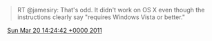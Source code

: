 > RT @jamesiry: That's odd\.  It didn't work on OS X even though the instructions clearly say "requires Windows Vista or better\."

<img src="../../media/tweet.ico" width="12" /> [Sun Mar 20 14:24:42 +0000 2011](https://twitter.com/DromerDenker/status/49476460855033856)